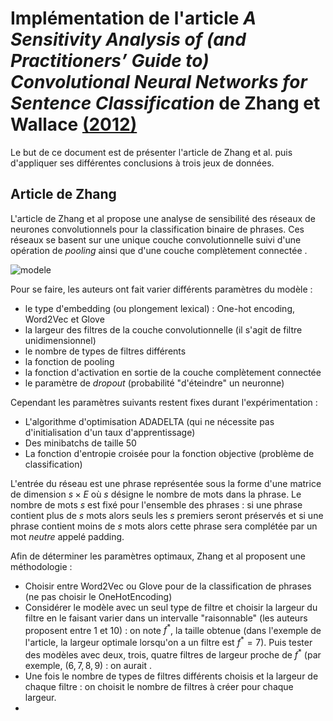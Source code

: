 # Implémentation de l'article *A Sensitivity Analysis of (and Practitioners’ Guide to) Convolutional Neural Networks for Sentence Classification* de Zhang et Wallace [(2012)](https://arxiv.org/pdf/1510.03820.pdf)

Le but de ce document est de présenter l'article de Zhang et al. puis d'appliquer ses différentes conclusions à trois jeux de données.

## Article de Zhang 

L'article de Zhang et al propose une analyse de sensibilité des réseaux de neurones convolutionnels pour la classification binaire de phrases.  Ces réseaux se basent sur une unique couche convolutionnelle suivi d'une opération de *pooling* ainsi que d'une couche complètement connectée . 

<img src="C:\Users\khale\OneDrive\Documents\Ensae\Projet stat\Papier\modele.png" alt="modele"  />

Pour se faire, les auteurs ont fait varier différents paramètres du modèle : 

- le type d'embedding (ou plongement lexical) : One-hot encoding, Word2Vec et Glove
- la largeur des filtres de la couche convolutionnelle (il s'agit de filtre unidimensionnel)
- le nombre de types de filtres différents 
- la fonction de pooling 
- la fonction d'activation en sortie de la couche complètement connectée
- le paramètre de *dropout* (probabilité "d'éteindre" un neuronne)

Cependant les paramètres suivants restent fixes durant l'expérimentation :

- L'algorithme d'optimisation ADADELTA (qui ne nécessite pas d'initialisation d'un taux d'apprentissage)
- Des minibatchs de taille 50
- La fonction d'entropie croisée pour la fonction objective (problème de classification)

L'entrée du réseau est une phrase représentée sous la forme d'une matrice de dimension $s \times E$ où $s$ désigne le nombre de mots dans la phrase. Le nombre de mots $s$ est fixé pour l'ensemble des phrases : si une phrase contient plus de $s$ mots alors seuls les $s$ premiers seront préservés et si une phrase contient moins de $s$ mots alors cette phrase sera complétée par un mot *neutre* appelé padding.

Afin de déterminer les paramètres optimaux, Zhang et al proposent une méthodologie :

- Choisir entre Word2Vec ou Glove pour de la classification de phrases (ne pas choisir le OneHotEncoding)
- Considérer le modèle avec un seul type de filtre et choisir la largeur du filtre en le faisant varier dans un intervalle "raisonnable" (les auteurs proposent entre 1 et 10) : on note $f^*$, la taille obtenue (dans l'exemple de l'article, la largeur optimale lorsqu'on a un filtre est $f^* = 7$). Puis tester des modèles avec deux, trois, quatre filtres de largeur proche de $f^*$ (par exemple, $(6,7,8,9)$ : on aurait . 
- Une fois le nombre de types de filtres différents choisis et la largeur de chaque filtre : on choisit le nombre de filtres à créer pour chaque largeur.
- 

